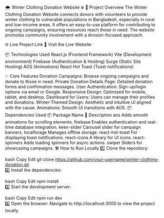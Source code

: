 🌨️ Winter Clothing Donation Website ❄️
🌟 Project Overview
The Winter Clothing Donation Website connects donors with volunteers to provide winter clothing to vulnerable populations in Bangladesh, especially in rural and low-income areas. It offers an easy-to-use platform for contributing to ongoing campaigns, ensuring resources reach those in need. The website promotes community involvement with a division-focused approach.

🌐 Live Project Link
🔗 Visit the Live Website

📦 Technologies Used
React.js (Frontend Framework)
Vite (Development environment)
Firebase (Authentication & Hosting)
Surge (Static Site Hosting)
AOS (Animations)
React Hot Toast (Toast notifications)


✨ Core Features
Donation Campaigns: Browse ongoing campaigns and donate to those in need.
Private Donation Details Page: Detailed donation forms and confirmation messages.
User Authentication: Sign-up/login options via email or Google.
Responsive Design: Optimized for mobile, tablet, and desktop.
Dashboard for Users: Users can manage their profiles and donations.
Winter-Themed Design: Aesthetic and intuitive UI aligned with the cause.
Animations: Smooth UI transitions with AOS.
📦 Dependencies Used
📦 Package Name	🌟 Description
aos	Adds smooth animations for scrolling elements.
firebase	Enables authentication and real-time database integration.
keen-slider	Carousel slider for campaign banners.
localforage	Manages offline storage.
react-hot-toast	For displaying toast notifications.
react-icons	A library for UI icons.
react-spinners	Adds loading spinners for async actions.
swiper	Sliders for showcasing campaigns.
🛠 How to Run Locally
1️⃣ Clone the repository:

bash
Copy
Edit
git clone https://github.com/your-username/winter-clothing-donation.git  
2️⃣ Install the dependencies:

bash
Copy
Edit
npm install  
3️⃣ Start the development server:

bash
Copy
Edit
npm run dev  
4️⃣ Open the browser:
Navigate to http://localhost:3000 to view the project locally.
